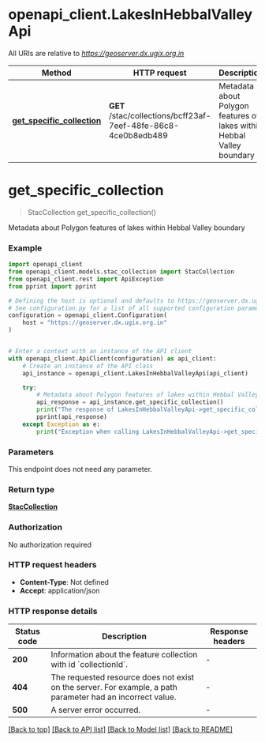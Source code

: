 # openapi_client.LakesInHebbalValleyApi

All URIs are relative to *https://geoserver.dx.ugix.org.in*

Method | HTTP request | Description
------------- | ------------- | -------------
[**get_specific_collection**](LakesInHebbalValleyApi.md#get_specific_collection) | **GET** /stac/collections/bcff23af-7eef-48fe-86c8-4ce0b8edb489 | Metadata about Polygon features of lakes within Hebbal Valley boundary


# **get_specific_collection**
> StacCollection get_specific_collection()

Metadata about Polygon features of lakes within Hebbal Valley boundary

### Example


```python
import openapi_client
from openapi_client.models.stac_collection import StacCollection
from openapi_client.rest import ApiException
from pprint import pprint

# Defining the host is optional and defaults to https://geoserver.dx.ugix.org.in
# See configuration.py for a list of all supported configuration parameters.
configuration = openapi_client.Configuration(
    host = "https://geoserver.dx.ugix.org.in"
)


# Enter a context with an instance of the API client
with openapi_client.ApiClient(configuration) as api_client:
    # Create an instance of the API class
    api_instance = openapi_client.LakesInHebbalValleyApi(api_client)

    try:
        # Metadata about Polygon features of lakes within Hebbal Valley boundary
        api_response = api_instance.get_specific_collection()
        print("The response of LakesInHebbalValleyApi->get_specific_collection:\n")
        pprint(api_response)
    except Exception as e:
        print("Exception when calling LakesInHebbalValleyApi->get_specific_collection: %s\n" % e)
```



### Parameters

This endpoint does not need any parameter.

### Return type

[**StacCollection**](StacCollection.md)

### Authorization

No authorization required

### HTTP request headers

 - **Content-Type**: Not defined
 - **Accept**: application/json

### HTTP response details

| Status code | Description | Response headers |
|-------------|-------------|------------------|
**200** | Information about the feature collection with id &#x60;collectionId&#x60;. |  -  |
**404** | The requested resource does not exist on the server. For example, a path parameter had an incorrect value. |  -  |
**500** | A server error occurred. |  -  |

[[Back to top]](#) [[Back to API list]](../README.md#documentation-for-api-endpoints) [[Back to Model list]](../README.md#documentation-for-models) [[Back to README]](../README.md)

